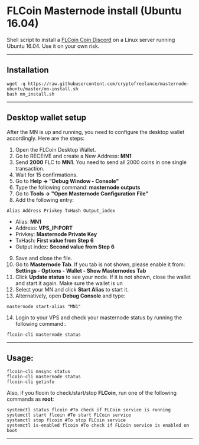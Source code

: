 # FLCoin Masternode install (Ubuntu 16.04)
Shell script to install a [FLCoin Coin Discord](https://discord.gg/Vz9wFtF) on a Linux server running Ubuntu 16.04. Use it on your own risk.
***

## Installation
```
wget -q https://raw.githubusercontent.com/cryptofreelance/masternode-ubuntu/master/mn-install.sh
bash mn_install.sh
```
***

## Desktop wallet setup  

After the MN is up and running, you need to configure the desktop wallet accordingly. Here are the steps:  
1. Open the FLCoin Desktop Wallet.  
2. Go to RECEIVE and create a New Address: **MN1**  
3. Send **2000** FLC to **MN1**. You need to send all 2000 coins in one single transaction.
4. Wait for 15 confirmations.  
5. Go to **Help -> "Debug Window - Console"**  
6. Type the following command: **masternode outputs**
7. Go to  **Tools -> "Open Masternode Configuration File"**
8. Add the following entry:
```
Alias Address Privkey TxHash Output_index
```
* Alias: **MN1**
* Address: **VPS_IP:PORT**
* Privkey: **Masternode Private Key**
* TxHash: **First value from Step 6**
* Output index:  **Second value from Step 6**
9. Save and close the file.
10. Go to **Masternode Tab**. If you tab is not shown, please enable it from: **Settings - Options - Wallet - Show Masternodes Tab**
11. Click **Update status** to see your node. If it is not shown, close the wallet and start it again. Make sure the wallet is un
12. Select your MN and click **Start Alias** to start it.
13. Alternatively, open **Debug Console** and type:
```
masternode start-alias "MN1"
```
14. Login to your VPS and check your masternode status by running the following command:.
```
flcoin-cli masternode status
```
***

## Usage:
```
flcoin-cli mnsync status
flcoin-cli masternode status  
flcoin-cli getinfo
```
Also, if you flcoin to check/start/stop **FLCoin**, run one of the following commands as **root**:

```
systemctl status flcoin #To check if FLCoin service is running  
systemctl start flcoin #To start FLCoin service  
systemctl stop flcoin #To stop FLCoin service  
systemctl is-enabled flcoin #To check if FLCoin service is enabled on boot  
```  
***

